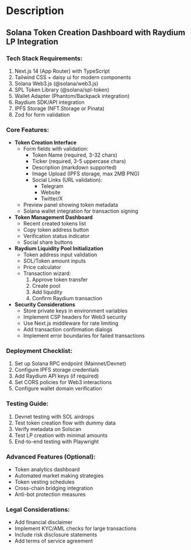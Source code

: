 # Description

## **Solana Token Creation Dashboard with Raydium LP Integration**

### **Tech Stack Requirements:**

1. Next.js 14 (App Router) with TypeScript
2. Tailwind CSS + daisy ui for modern components
3. Solana Web3.js (@solana/web3.js)
4. SPL Token Library (@solana/spl-token)
5. Wallet Adapter (Phantom/Backpack integration)
6. Raydium SDK/API integration
7. IPFS Storage (NFT.Storage or Pinata)
8. Zod for form validation

### **Core Features:**

- **Token Creation Interface**
    - Form fields with validation:
        - Token Name (required, 3-32 chars)
        - Ticker (required, 3-5 uppercase chars)
        - Description (markdown supported)
        - Image Upload (IPFS storage, max 2MB PNG)
        - Social Links (URL validation):
            - Telegram
            - Website
            - Twitter/X
    - Preview panel showing token metadata
    - Solana wallet integration for transaction signing
- **Token Management Dashboard**
    - Recent created tokens list
    - Copy token address button
    - Verification status indicator
    - Social share buttons
- **Raydium Liquidity Pool Initialization**
    - Token address input validation
    - SOL/Token amount inputs
    - Price calculator
    - Transaction wizard:
        1. Approve token transfer
        2. Create pool
        3. Add liquidity
        4. Confirm Raydium transaction
- **Security Considerations**
    - Store private keys in environment variables
    - Implement CSP headers for Web3 security
    - Use Next.js middleware for rate limiting
    - Add transaction confirmation dialogs
    - Implement error boundaries for failed transactions

### **Deployment Checklist:**

1. Set up Solana RPC endpoint (Mainnet/Devnet)
2. Configure IPFS storage credentials
3. Add Raydium API keys (if required)
4. Set CORS policies for Web3 interactions
5. Configure wallet domain verification

### **Testing Guide:**

1. Devnet testing with SOL airdrops
2. Test token creation flow with dummy data
3. Verify metadata on Solscan
4. Test LP creation with minimal amounts
5. End-to-end testing with Playwright

### **Advanced Features (Optional):**

- Token analytics dashboard
- Automated market making strategies
- Token vesting schedules
- Cross-chain bridging integration
- Anti-bot protection measures

### **Legal Considerations:**

- Add financial disclaimer
- Implement KYC/AML checks for large transactions
- Include risk disclosure statements
- Add terms of service agreement